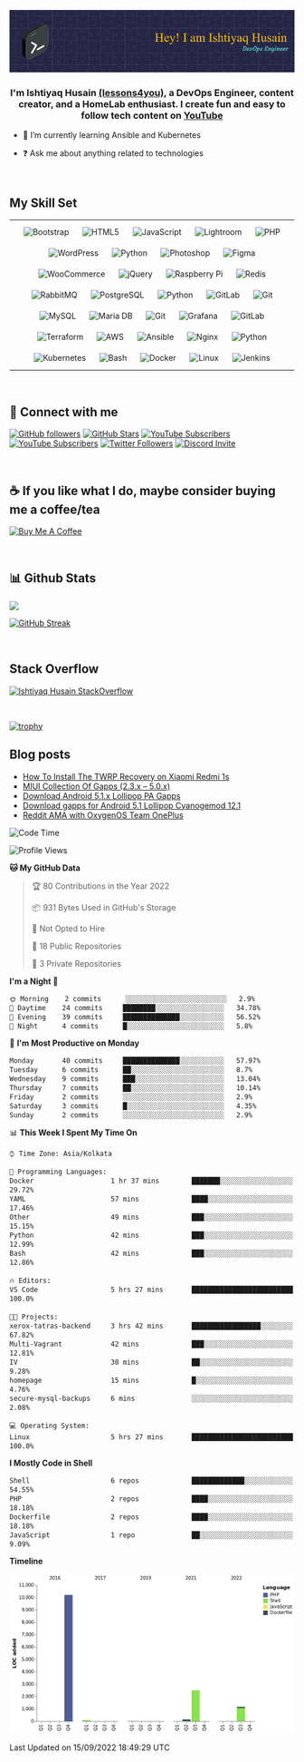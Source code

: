 
![image](github-header-image.png)
  
### <div align="center">I'm Ishtiyaq Husain [(lessons4you)](https://ishtiyaq.com), a DevOps Engineer, content creator, and a HomeLab enthusiast.   I create fun and easy to follow tech content on [YouTube](https://ishtiyaq.com)</div>  
  

- 🌱 I’m currently learning Ansible and Kubernetes  
  

- ❓ Ask me about anything related to technologies  
  

<br/>  


## My Skill Set  
<table><tr><td valign="top" width="100%">

<div align="center">  
<img style="margin: 10px" src="https://profilinator.rishav.dev/skills-assets/bootstrap-plain.svg" alt="Bootstrap" height="50" />  
<img style="margin: 10px" src="https://profilinator.rishav.dev/skills-assets/html5-original-wordmark.svg" alt="HTML5" height="50" />  
<img style="margin: 10px" src="https://profilinator.rishav.dev/skills-assets/javascript-original.svg" alt="JavaScript" height="50" />  
<img style="margin: 10px" src="https://profilinator.rishav.dev/skills-assets/lightroom.png" alt="Lightroom" height="50" />  
<img style="margin: 10px" src="https://profilinator.rishav.dev/skills-assets/php-original.svg" alt="PHP" height="50" />  
<img style="margin: 10px" src="https://profilinator.rishav.dev/skills-assets/wordpress.png" alt="WordPress" height="50" />  
<img style="margin: 10px" src="https://profilinator.rishav.dev/skills-assets/python-original.svg" alt="Python" height="50" />  
<img style="margin: 10px" src="https://profilinator.rishav.dev/skills-assets/photoshop-plain.svg" alt="Photoshop" height="50" />  
<img style="margin: 10px" src="https://profilinator.rishav.dev/skills-assets/figma-icon.svg" alt="Figma" height="50" />  
<img style="margin: 10px" src="https://profilinator.rishav.dev/skills-assets/woocommerce.png" alt="WooCommerce" height="50" />  
<img style="margin: 10px" src="https://profilinator.rishav.dev/skills-assets/jquery.png" alt="jQuery" height="50" />  
<img style="margin: 10px" src="https://profilinator.rishav.dev/skills-assets/raspberrypi.png" alt="Raspberry Pi" height="50" />  
<img style="margin: 10px" src="https://profilinator.rishav.dev/skills-assets/redis-original-wordmark.svg" alt="Redis" height="50" />  
<img style="margin: 10px" src="https://profilinator.rishav.dev/skills-assets/rabbitmq-icon.svg" alt="RabbitMQ" height="50" />  
<img style="margin: 10px" src="https://profilinator.rishav.dev/skills-assets/postgresql-original-wordmark.svg" alt="PostgreSQL" height="50" />  
<img style="margin: 10px" src="https://profilinator.rishav.dev/skills-assets/python-original.svg" alt="Python" height="50" />  
<img style="margin: 10px" src="https://profilinator.rishav.dev/skills-assets/gitlab.svg" alt="GitLab" height="50" />  
<img style="margin: 10px" src="https://profilinator.rishav.dev/skills-assets/git-scm-icon.svg" alt="Git" height="50" />  
<img style="margin: 10px" src="https://profilinator.rishav.dev/skills-assets/mysql-original-wordmark.svg" alt="MySQL" height="50" />  
<img style="margin: 10px" src="https://profilinator.rishav.dev/skills-assets/mariadb.png" alt="Maria DB" height="50" />  
<img style="margin: 10px" src="https://profilinator.rishav.dev/skills-assets/git-scm-icon.svg" alt="Git" height="50" />  
<img style="margin: 10px" src="https://profilinator.rishav.dev/skills-assets/grafana.png" alt="Grafana" height="50" />  
<img style="margin: 10px" src="https://profilinator.rishav.dev/skills-assets/gitlab.svg" alt="GitLab" height="50" />  
<img style="margin: 10px" src="https://profilinator.rishav.dev/skills-assets/terraformio-icon.svg" alt="Terraform" height="50" />  
<img style="margin: 10px" src="https://profilinator.rishav.dev/skills-assets/amazonwebservices-original-wordmark.svg" alt="AWS" height="50" />  
<img style="margin: 10px" src="https://profilinator.rishav.dev/skills-assets/ansible.png" alt="Ansible" height="50" />  
<img style="margin: 10px" src="https://profilinator.rishav.dev/skills-assets/nginx-original.svg" alt="Nginx" height="50" />  
<img style="margin: 10px" src="https://profilinator.rishav.dev/skills-assets/python-original.svg" alt="Python" height="50" />  
<img style="margin: 10px" src="https://profilinator.rishav.dev/skills-assets/kubernetes-icon.svg" alt="Kubernetes" height="50" />  
<img style="margin: 10px" src="https://profilinator.rishav.dev/skills-assets/gnu_bash-icon.svg" alt="Bash" height="50" />  
<img style="margin: 10px" src="https://profilinator.rishav.dev/skills-assets/docker-original-wordmark.svg" alt="Docker" height="50" />  
<img style="margin: 10px" src="https://profilinator.rishav.dev/skills-assets/linux-original.svg" alt="Linux" height="50" />  
<img style="margin: 10px" src="https://profilinator.rishav.dev/skills-assets/jenkins-icon.svg" alt="Jenkins" height="50" />  
</div>

</td></tr></table>  

<br/>  


## 👋 Connect with me  

[![GitHub followers](https://img.shields.io/github/followers/ishtiyaq?logo=GitHub&style=for-the-badge)](https://github.com/ishtiyaq)
[![GitHub Stars](https://img.shields.io/github/stars/ishtiyaq?logo=github&style=for-the-badge)](https://github.com/ishtiyaq)
[![YouTube Subscribers](https://img.shields.io/youtube/channel/subscribers/UCKvKAV4ltlzrewm44kucSUA?logo=youtube&logoColor=E05D44&style=for-the-badge&label=YouTube-Tech)](https://www.youtube.com/c/IshtiyaqHusain?sub_confirmation=1) 
[![YouTube Subscribers](https://img.shields.io/youtube/channel/subscribers/UCrgaesF9GTgkR_HyIdsLHqg?logo=youtube&logoColor=E05D44&style=for-the-badge&label=YouTube-Education)](https://www.youtube.com/c/Lessons4You?sub_confirmation=1) 
[![Twitter Followers](https://img.shields.io/twitter/follow/ishtiyaqhu?color=0E7FC0&logo=twitter&style=for-the-badge&label=Twitter)](https://twitter.com/ishtiyaqhu)
[![Discord Invite](https://img.shields.io/discord/274837179316961280?color=4A55CC&label=Discord&logo=discord&style=for-the-badge)](https://discord.gg/pfNfPfff)

<br/>  

## ☕ If you like what I do, maybe consider buying me a coffee/tea

<a href="https://www.buymeacoffee.com/ishtiyaq" target="_blank"><img src="https://cdn.buymeacoffee.com/buttons/v2/default-red.png" alt="Buy Me A Coffee" width="150" ></a>

<br/>

## 📊 Github Stats  
<img src="https://github-readme-stats.vercel.app/api?username=ishtiyaq&show_icons=true&count_private=true&hide_border=true" align="center" />

[![GitHub Streak](http://github-readme-streak-stats.herokuapp.com?user=ishtiyaq&theme=gruvbox)](https://git.io/streak-stats)

<br/>

## Stack Overflow

[![Ishtiyaq Husain StackOverflow](https://github-readme-stackoverflow.vercel.app/?userID=5458184&layout=compact&theme=dark)](https://stackoverflow.com/users/5458184/ishtiyaq-husain)

<br/>

[![trophy](https://github-profile-trophy.vercel.app/?username=ishtiyaq)](https://github.com/ishtiyaq/github-profile-trophy)

## Blog posts

<!-- BLOG-POST-LIST:START -->
- [How To Install The TWRP Recovery on Xiaomi Redmi 1s](https://lessons4you.info/how-to-install-the-twrp-recovery-on-xiaomi-redmi-1s)
- [MIUI Collection Of Gapps &lpar;2.3.x – 5.0.x&rpar;](https://lessons4you.info/miui-collection-of-gapps)
- [Download Android 5.1.x Lollipop PA Gapps](https://lessons4you.info/download-android-5-1-x-lollipop-pa-gapps)
- [Download gapps for Android 5.1 Lollipop Cyanogemod 12.1](https://lessons4you.info/download-gapps-for-android-5-1-lollipop-cyanogemod-12-1)
- [Reddit AMA with OxygenOS Team OnePlus](https://lessons4you.info/reddit-ama-with-oxygenos-team-oneplus)
<!-- BLOG-POST-LIST:END -->

<!--START_SECTION:waka-->
![Code Time](http://img.shields.io/badge/Code%20Time-46%20hrs%2022%20mins-blue)

![Profile Views](http://img.shields.io/badge/Profile%20Views-1-blue)

**🐱 My GitHub Data** 

> 🏆 80 Contributions in the Year 2022
 > 
> 📦 931 Bytes Used in GitHub's Storage 
 > 
> 🚫 Not Opted to Hire
 > 
> 📜 18 Public Repositories 
 > 
> 🔑 3 Private Repositories  
 > 
**I'm a Night 🦉** 

```text
🌞 Morning    2 commits      ░░░░░░░░░░░░░░░░░░░░░░░░░   2.9% 
🌆 Daytime    24 commits     ████████░░░░░░░░░░░░░░░░░   34.78% 
🌃 Evening    39 commits     ██████████████░░░░░░░░░░░   56.52% 
🌙 Night      4 commits      █░░░░░░░░░░░░░░░░░░░░░░░░   5.8%

```
📅 **I'm Most Productive on Monday** 

```text
Monday       40 commits     ██████████████░░░░░░░░░░░   57.97% 
Tuesday      6 commits      ██░░░░░░░░░░░░░░░░░░░░░░░   8.7% 
Wednesday    9 commits      ███░░░░░░░░░░░░░░░░░░░░░░   13.04% 
Thursday     7 commits      ██░░░░░░░░░░░░░░░░░░░░░░░   10.14% 
Friday       2 commits      ░░░░░░░░░░░░░░░░░░░░░░░░░   2.9% 
Saturday     3 commits      █░░░░░░░░░░░░░░░░░░░░░░░░   4.35% 
Sunday       2 commits      ░░░░░░░░░░░░░░░░░░░░░░░░░   2.9%

```


📊 **This Week I Spent My Time On** 

```text
⌚︎ Time Zone: Asia/Kolkata

💬 Programming Languages: 
Docker                   1 hr 37 mins        ███████░░░░░░░░░░░░░░░░░░   29.72% 
YAML                     57 mins             ████░░░░░░░░░░░░░░░░░░░░░   17.46% 
Other                    49 mins             ███░░░░░░░░░░░░░░░░░░░░░░   15.15% 
Python                   42 mins             ███░░░░░░░░░░░░░░░░░░░░░░   12.99% 
Bash                     42 mins             ███░░░░░░░░░░░░░░░░░░░░░░   12.86%

🔥 Editors: 
VS Code                  5 hrs 27 mins       █████████████████████████   100.0%

🐱‍💻 Projects: 
xerox-tatras-backend     3 hrs 42 mins       █████████████████░░░░░░░░   67.82% 
Multi-Vagrant            42 mins             ███░░░░░░░░░░░░░░░░░░░░░░   12.81% 
IV                       30 mins             ██░░░░░░░░░░░░░░░░░░░░░░░   9.28% 
homepage                 15 mins             █░░░░░░░░░░░░░░░░░░░░░░░░   4.76% 
secure-mysql-backups     6 mins              ░░░░░░░░░░░░░░░░░░░░░░░░░   2.08%

💻 Operating System: 
Linux                    5 hrs 27 mins       █████████████████████████   100.0%

```

**I Mostly Code in Shell** 

```text
Shell                    6 repos             █████████████░░░░░░░░░░░░   54.55% 
PHP                      2 repos             ████░░░░░░░░░░░░░░░░░░░░░   18.18% 
Dockerfile               2 repos             ████░░░░░░░░░░░░░░░░░░░░░   18.18% 
JavaScript               1 repo              ██░░░░░░░░░░░░░░░░░░░░░░░   9.09%

```


**Timeline**

![Chart not found](https://raw.githubusercontent.com/ishtiyaq/ishtiyaq/main/charts/bar_graph.png) 


 Last Updated on 15/09/2022 18:49:29 UTC
<!--END_SECTION:waka-->
